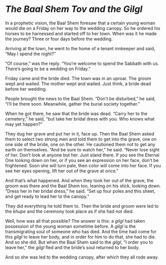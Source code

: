 # ***The Baal Shem Tov and the Gilgl***



In a prophetic vision, the Baal Shem foresaw that a certain young woman would die on a Friday on her way to the wedding canopy. So he ordered his horses to be harnessed and started off to her town. When was it he made the journey? Three or four days before the wedding.

Arriving at the town, he went to the home of a tenant innkeeper and said, “May I spend the night?”

“Of course,” was the reply. “You’re welcome to spend the Sabbath with us. There’s going to be a wedding on Friday.”

Friday came and the bride died. The town was in an uproar. The groom wept and wailed. The mother wept and wailed. Just think, a bride dead before her wedding.

People brought the news to the Baal Shem. “Don’t be disturbed,” he said, “I’ll be there soon. Meanwhile, gather the burial society together.”

When he got there, he saw that the bride was dead. “Carry her to the cemetery,” he said, “but take her bridal dress with you. Who knows what may yet happen?”

They dug her grave and put her in it, face up. Then the Baal Shem asked them to select two strong men and told them to get into the grave, one on one side of the bride, one on the other. He cautioned them not to get any earth on themselves. “And be sure to watch her,” he said. “Never lose sight of her. Don’t look at anyone but her. Just stand there. If you see the Eternal One looking down on her, or if you see an expression on her face, don’t be frightened. Soon she will turn pale, then color will come into her face. If you see her eyes opening, lift her out of the grave at once.”

And that’s what happened. And when they took her out of the grave, the groom was there and the Baal Shem too, leaning on his stick, looking down. “Dress her in her bridal dress,” he said. “Set up four poles and this sheet, and get ready to lead her to the canopy.”

They did everything he told them to. Then the bride and groom were led to the *khupe* and the ceremony took place as if she had not died.

Well, how was all that possible? The answer is this: a *gilgl* had taken possession of the young woman sometime before. A *gilgl* is the transmigrating soul of someone who has died. And the time had come for this *gilgl* to leave her body, and in order for him to do that, she had to die. And so she did. But when the Baal Shem said to the *gilgl*, “I order you to leave her,” the *gilgl* fled and the bride’s soul returned to her body.

And so she was led to the wedding canopy, after which they all rode away.